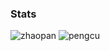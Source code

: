 ### Stats


![zhaopan](http://blog.pengcu.one:8070/api?user=zhaopan)
![pengcu](http://blog.pengcu.one:8070/api?user=pengcu)
 
